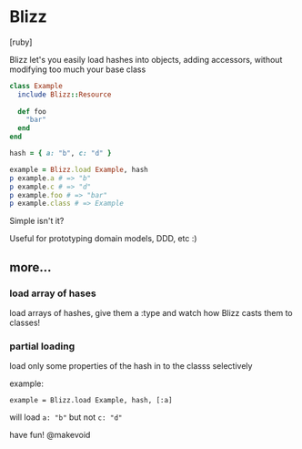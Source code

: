 # Blizz
[ruby]

Blizz let's you easily load hashes into objects, adding accessors, without modifying too much your base class

```ruby
class Example
  include Blizz::Resource
  
  def foo
    "bar"
  end
end

hash = { a: "b", c: "d" }

example = Blizz.load Example, hash
p example.a # => "b"
p example.c # => "d"
p example.foo # => "bar"
p example.class # => Example
```

Simple isn't it?

Useful for prototyping domain models, DDD, etc :)


## more...

### load array of hases

load arrays of hashes, give them a :type and watch how Blizz casts them to classes!

### partial loading

load only some properties of the hash in to the classs selectively

example:

```
example = Blizz.load Example, hash, [:a]
```

will load `a: "b"` but not `c: "d"`





have fun!
@makevoid
